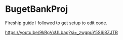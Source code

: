 # BugetBankProj

Fireship guide I followed to get setup to edit code.

https://youtu.be/9kRgVxULbag?si=_zwgpuY5S6j8ZJTB
